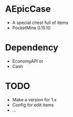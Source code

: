 # AEpicCase
- A special chest full of items
- PocketMine 0.15.10

# Dependency
- EconomyAPI
or
- Cash

# TODO
- Make a version for 1.x 
- Config for edit items 
- ...
